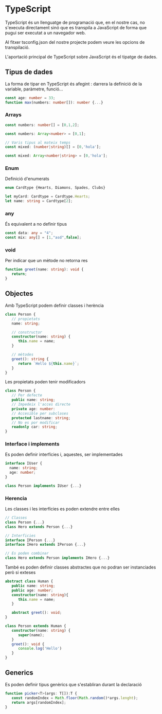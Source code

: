 
# TypeScript

TypeScript és un llenguatge de programació que, en el nostre cas, no s'executa directament sinó que es transpila a JavaScript de forma que pugui ser executat a un navegador web.

Al fitxer tsconfig.json del nostre projecte podem veure les opcions de transpilació.

L'aportació principal de TypeScript sobre JavaScript és el tipatge de dades.

## Tipus de dades

La forma de tipar en TypeScript és afegint :<tipus> darrera la definició de la variable, paràmetre, funció...

```typescript
const age: number = 33;
function max(numbers: number[]): number {...}
```

### Arrays
```typescript
const numbers: number[] = [0,1,2];

const numbers: Array<number> = [0,1];

// Varis tipus al mateix temps
const mixed: (number|string)[] = [0,'hola'];

const mixed: Array<number|string> = [0,'hola'];
```

### Enum
Definició d'enumerats
```typescript
enum Cardtype {Hearts, Diamons, Spades, Clubs}

let myCard: Cardtype = Cardtype.Hearts;
let name: string = Cardtype[2];
```

### any
És equivalent a no definir tipus
```typescript
const data: any = "4";
const mix: any[] = [1,"asd",false];
```

### void
Per indicar que un mètode no retorna res
```typescript
function greet(name: string): void {
   return;
}
```

## Objectes
Amb TypeScript podem definir classes i herència
```typescript
class Person {
   // propietats
   name: string;

   // constructor
   constructor(name: string) {
      this.name = name;
   }

   // mètodes
   greet(): string {
      return `Hello ${this.name}`;
   }
}
```

Les propietats poden tenir modificadors

```typescript
class Person {
   // Per defecte
   public name: string;
   // Impedeix l'acces directe
   private age: number:
   // Accesible per subclases
   protected lastname: string;
   // No es por modificar
   readonly car: string;
}
```

### Interface i implements
Es poden definir interfícies i, aquestes, ser implementades
```typescript
interface IUser {
  name: string;
  age: number;
}

class Person implements IUser {...}
```

### Herencia
Les classes i les interfícies es poden extendre entre elles
```typescript
// Classes
class Person {...}
class Hero extends Person {...}

// Interficies
interface IPerson {...}
interface IHero extends IPerson {...}

// Es poden combinar
class Hero extends Person implements IHero {...}
```

També es poden definir classes abstractes que no podran ser instanciades però si exteses
```typescript
abstract class Human {
   public name: string;
   public age: number;
   constructor(name: string){
      this.name = name;
   }

   abstract greet(): void;
}

class Person extends Human {
   constructor(name: string) {
      super(name);
   }
   greet(): void {
      console.log('Hello')
   }
}
```

## Generics
Es poden definir tipus genèrics que s'establiran durant la declaració
```typescript
function picker<T>(args: T[]):T {
   const randomIndex = Math.floor(Math.random()*args.lenght);
   return args[randomIndex];
}
```
